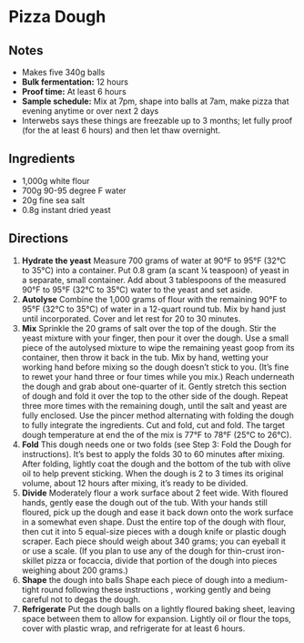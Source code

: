 # Pizza Dough

## Notes

- Makes five 340g balls
- **Bulk fermentation:** 12 hours
- **Proof time:** At least 6 hours
- **Sample schedule:** Mix at 7pm, shape into balls at 7am, make pizza that evening anytime or over next 2 days
- Interwebs says these things are freezable up to 3 months; let fully proof (for the at least 6 hours) and then let thaw overnight.

## Ingredients

- 1,000g white flour
- 700g 90-95 degree F water
- 20g fine sea salt
- 0.8g instant dried yeast

## Directions

1. **Hydrate the yeast** Measure 700 grams of water at 90°F to 95°F (32°C to 35°C) into a container. Put 0.8 gram (a scant ¼ teaspoon) of yeast in a separate, small container. Add about 3 tablespoons of the measured 90°F to 95°F (32°C to 35°C) water to the yeast and set aside.
2. **Autolyse** Combine the 1,000 grams of flour with the remaining 90°F to 95°F (32°C to 35°C) of water in a 12-quart round tub. Mix by hand just until incorporated. Cover and let rest for 20 to 30 minutes.
3. **Mix** Sprinkle the 20 grams of salt over the top of the dough. Stir the yeast mixture with your finger, then pour it over the dough. Use a small piece of the autolysed mixture to wipe the remaining yeast goop from its container, then throw it back in the tub. Mix by hand, wetting your working hand before mixing so the dough doesn’t stick to you. (It’s fine to rewet your hand three or four times while you mix.) Reach underneath the dough and grab about one-quarter of it. Gently stretch this section of dough and fold it over the top to the other side of the dough. Repeat three more times with the remaining dough, until the salt and yeast are fully enclosed. Use the pincer method alternating with folding the dough to fully integrate the ingredients. Cut and fold, cut and fold. The target dough temperature at end the of the mix is 77°F to 78°F (25°C to 26°C).
4. **Fold** This dough needs one or two folds (see Step 3: Fold the Dough for instructions). It’s best to apply the folds 30 to 60 minutes after mixing. After folding, lightly coat the dough and the bottom of the tub with olive oil to help prevent sticking. When the dough is 2 to 3 times its original volume, about 12 hours after mixing, it’s ready to be divided.
5. **Divide** Moderately flour a work surface about 2 feet wide. With floured hands, gently ease the dough out of the tub. With your hands still floured, pick up the dough and ease it back down onto the work surface in a somewhat even shape. Dust the entire top of the dough with flour, then cut it into 5 equal-size pieces with a dough knife or plastic dough scraper. Each piece should weigh about 340 grams; you can eyeball it or use a scale. (If you plan to use any of the dough for thin-crust iron-skillet pizza or focaccia, divide that portion of the dough into pieces weighing about 200 grams.)
6. **Shape** the dough into balls Shape each piece of dough into a medium-tight round following these instructions , working gently and being careful not to degas the dough.
7. **Refrigerate** Put the dough balls on a lightly floured baking sheet, leaving space between them to allow for expansion. Lightly oil or flour the tops, cover with plastic wrap, and refrigerate for at least 6 hours.
